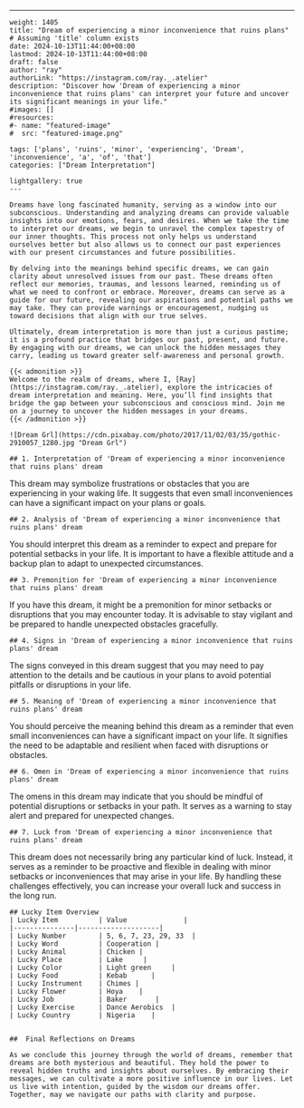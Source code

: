 ---
    weight: 1405
    title: "Dream of experiencing a minor inconvenience that ruins plans"  # Assuming 'title' column exists
    date: 2024-10-13T11:44:00+08:00
    lastmod: 2024-10-13T11:44:00+08:00
    draft: false
    author: "ray"
    authorLink: "https://instagram.com/ray._.atelier"
    description: "Discover how 'Dream of experiencing a minor inconvenience that ruins plans' can interpret your future and uncover its significant meanings in your life."
    #images: []
    #resources:
    #- name: "featured-image"
    #  src: "featured-image.png"
    
    tags: ['plans', 'ruins', 'minor', 'experiencing', 'Dream', 'inconvenience', 'a', 'of', 'that']
    categories: ["Dream Interpretation"]
    
    lightgallery: true
    ---
    
    Dreams have long fascinated humanity, serving as a window into our subconscious. Understanding and analyzing dreams can provide valuable insights into our emotions, fears, and desires. When we take the time to interpret our dreams, we begin to unravel the complex tapestry of our inner thoughts. This process not only helps us understand ourselves better but also allows us to connect our past experiences with our present circumstances and future possibilities.
    
    By delving into the meanings behind specific dreams, we can gain clarity about unresolved issues from our past. These dreams often reflect our memories, traumas, and lessons learned, reminding us of what we need to confront or embrace. Moreover, dreams can serve as a guide for our future, revealing our aspirations and potential paths we may take. They can provide warnings or encouragement, nudging us toward decisions that align with our true selves.
    
    Ultimately, dream interpretation is more than just a curious pastime; it is a profound practice that bridges our past, present, and future. By engaging with our dreams, we can unlock the hidden messages they carry, leading us toward greater self-awareness and personal growth.
    
    {{< admonition >}}
    Welcome to the realm of dreams, where I, [Ray](https://instagram.com/ray._.atelier), explore the intricacies of dream interpretation and meaning. Here, you’ll find insights that bridge the gap between your subconscious and conscious mind. Join me on a journey to uncover the hidden messages in your dreams.
    {{< /admonition >}}
    
    ![Dream Grl](https://cdn.pixabay.com/photo/2017/11/02/03/35/gothic-2910057_1280.jpg "Dream Grl")
    
    ## 1. Interpretation of 'Dream of experiencing a minor inconvenience that ruins plans' dream
    
This dream may symbolize frustrations or obstacles that you are experiencing in your waking life. It suggests that even small inconveniences can have a significant impact on your plans or goals.
    
    ## 2. Analysis of 'Dream of experiencing a minor inconvenience that ruins plans' dream
    
You should interpret this dream as a reminder to expect and prepare for potential setbacks in your life. It is important to have a flexible attitude and a backup plan to adapt to unexpected circumstances.
    
    ## 3. Premonition for 'Dream of experiencing a minor inconvenience that ruins plans' dream
    
If you have this dream, it might be a premonition for minor setbacks or disruptions that you may encounter today. It is advisable to stay vigilant and be prepared to handle unexpected obstacles gracefully.
    
    ## 4. Signs in 'Dream of experiencing a minor inconvenience that ruins plans' dream
    
The signs conveyed in this dream suggest that you may need to pay attention to the details and be cautious in your plans to avoid potential pitfalls or disruptions in your life.
    
    ## 5. Meaning of 'Dream of experiencing a minor inconvenience that ruins plans' dream
    
You should perceive the meaning behind this dream as a reminder that even small inconveniences can have a significant impact on your life. It signifies the need to be adaptable and resilient when faced with disruptions or obstacles.
    
    ## 6. Omen in 'Dream of experiencing a minor inconvenience that ruins plans' dream
    
The omens in this dream may indicate that you should be mindful of potential disruptions or setbacks in your path. It serves as a warning to stay alert and prepared for unexpected changes.
    
    ## 7. Luck from 'Dream of experiencing a minor inconvenience that ruins plans' dream
    
This dream does not necessarily bring any particular kind of luck. Instead, it serves as a reminder to be proactive and flexible in dealing with minor setbacks or inconveniences that may arise in your life. By handling these challenges effectively, you can increase your overall luck and success in the long run.
    
    ## Lucky Item Overview
    | Lucky Item          | Value              |
    |---------------|--------------------|
    | Lucky Number        | 5, 6, 7, 23, 29, 33  |
    | Lucky Word          | Cooperation |
    | Lucky Animal        | Chicken |
    | Lucky Place         | Lake     |
    | Lucky Color         | Light green     |
    | Lucky Food          | Kebab      |
    | Lucky Instrument    | Chimes |
    | Lucky Flower        | Hoya    |
    | Lucky Job           | Baker       |
    | Lucky Exercise      | Dance Aerobics  |
    | Lucky Country       | Nigeria    |
    
    
    ##  Final Reflections on Dreams
    
    As we conclude this journey through the world of dreams, remember that dreams are both mysterious and beautiful. They hold the power to reveal hidden truths and insights about ourselves. By embracing their messages, we can cultivate a more positive influence in our lives. Let us live with intention, guided by the wisdom our dreams offer. Together, may we navigate our paths with clarity and purpose.
    